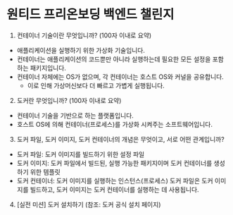 # 원티드 프리온보딩 백엔드 챌린지

1. 컨테이너 기술이란 무엇입니까? (100자 이내로 요약)
- 애플리케이션을 실행하기 위한 가상화 기술입니다.
- 컨테이너는 애플리케이션의 코드뿐만 아니라 실행하는데 필요한 모든 설정을 포함하는 패키지입니다.
- 컨테이너 자체에는 OS가 없으며, 각 컨테이너는 호스트 OS와 커널을 공유합니다.
  - 이로 인해 가상머신보다 더 빠르고 가볍게 실행됩니다.

2. 도커란 무엇입니까? (100자 이내로 요약)
- 컨테이너 기술을 기반으로 하는 플랫폼입니다.
- 호스트 OS에 의해 컨테이너(프로세스)를 가상화 시켜주는 소프트웨어입니다.

3. 도커 파일, 도커 이미지, 도커 컨테이너의 개념은 무엇이고, 서로 어떤 관계입니까?
- 도커 파일: 도커 이미지를 빌드하기 위한 설정 파일
- 도커 이미지: 도커 파일에서 빌드된, 실행 가능한 패키지이며 도커 컨테이너를 생성하기 위한 템플릿
- 도커 컨테이너: 도커 이미지를 실행하는 인스턴스(프로세스)
도커 파일은 도커 이미지를 빌드하고, 도커 이미지는 도커 컨테이너를 실행하는 데 사용됩니다.

4. [실전 미션] 도커 설치하기 (참조: 도커 공식 설치 페이지)